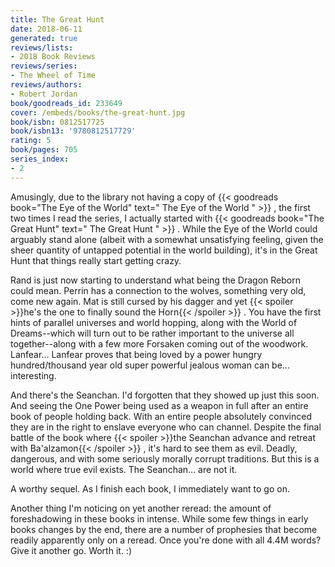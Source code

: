 ```yaml
---
title: The Great Hunt
date: 2018-06-11
generated: true
reviews/lists:
- 2018 Book Reviews
reviews/series:
- The Wheel of Time
reviews/authors:
- Robert Jordan
book/goodreads_id: 233649
cover: /embeds/books/the-great-hunt.jpg
book/isbn: 0812517725
book/isbn13: '9780812517729'
rating: 5
book/pages: 705
series_index:
- 2
---
```

Amusingly, due to the library not having a copy of {{< goodreads book="The Eye of the World" text=" The Eye of the World " >}} , the first two times I read the series, I actually started with {{< goodreads book="The Great Hunt" text=" The Great Hunt " >}} . While the Eye of the World could arguably stand alone (albeit with a somewhat unsatisfying feeling, given the sheer quantity of untapped potential in the world building), it's in the Great Hunt that things really start getting crazy.  

Rand is just now starting to understand what being the Dragon Reborn could mean. Perrin has a connection to the wolves, something very old, come new again. Mat is still cursed by his dagger and yet  {{< spoiler >}}he's the one to finally sound the Horn{{< /spoiler >}}  . You have the first hints of parallel universes and world hopping, along with the World of Dreams--which will turn out to be rather important to the universe all together--along with a few more Forsaken coming out of the woodwork. Lanfear... Lanfear proves that being loved by a power hungry hundred/thousand year old super powerful jealous woman can be... interesting.  

<!--more-->

And there's the Seanchan. I'd forgotten that they showed up just this soon. And seeing the One Power being used as a weapon in full after an entire book of people holding back. With an entire people absolutely convinced they are in the right to enslave everyone who can channel. Despite the final battle of the book where  {{< spoiler >}}the Seanchan advance and retreat with Ba'alzamon{{< /spoiler >}}  , it's hard to see them as evil. Deadly, dangerous, and with some seriously morally corrupt traditions. But this is a world where true evil exists. The Seanchan... are not it.  

A worthy sequel. As I finish each book, I immediately want to go on.  

Another thing I'm noticing on yet another reread: the amount of foreshadowing in these books in intense. While some few things in early books changes by the end, there are a number of prophesies that become readily apparently only on a reread. Once you're done with all 4.4M words? Give it another go. Worth it. :)